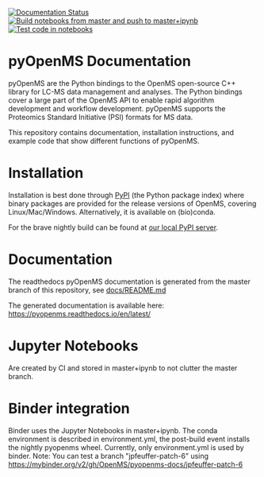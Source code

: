 [![Documentation Status](https://readthedocs.org/projects/pyopenms/badge/?version=latest)](https://pyopenms.readthedocs.io/en/latest/?badge=latest)
[![Build notebooks from master and push to master+ipynb](https://github.com/OpenMS/pyopenms-docs/actions/workflows/build-push-notebooks.yaml/badge.svg)](https://github.com/OpenMS/pyopenms-docs/actions/workflows/build-push-notebooks.yaml)
[![Test code in notebooks](https://github.com/OpenMS/pyopenms-docs/actions/workflows/test-notebooks.yml/badge.svg)](https://github.com/OpenMS/pyopenms-docs/actions/workflows/test-notebooks.yml)

pyOpenMS Documentation
======================

pyOpenMS are the Python bindings to the OpenMS open-source C++ library for
LC-MS data management and analyses. The Python bindings cover a large part of
the OpenMS API to enable rapid algorithm development and workflow development.
pyOpenMS supports the Proteomics Standard Initiative (PSI) formats for MS data. 

This repository contains documentation, installation instructions, and example code
that show different functions of pyOpenMS.

Installation
=============

Installation is best done through [PyPI](https://pypi.python.org/pypi/pyopenms)
(the Python package index) where binary packages are provided for the release
versions of OpenMS, covering Linux/Mac/Windows. Alternatively, it is available on (bio)conda.

For the brave nightly build can be found at [our local PyPI server](https://pypi.cs.uni-tuebingen.de/).

Documentation
=============
The readthedocs pyOpenMS documentation is generated from the master branch of this repository, see [docs/README.md](docs/README.md)

The generated documentation is available here: https://pyopenms.readthedocs.io/en/latest/

Jupyter Notebooks
=============
Are created by CI and stored in master+ipynb to not clutter the master branch.

Binder integration
=============
Binder uses the Jupyter Notebooks in master+ipynb. The conda environment is described in environment.yml, the post-build event installs the nightly pyopenms wheel. Currently, only environment.yml is used by binder. Note: You can test a branch "jpfeuffer-patch-6" using https://mybinder.org/v2/gh/OpenMS/pyopenms-docs/jpfeuffer-patch-6 
